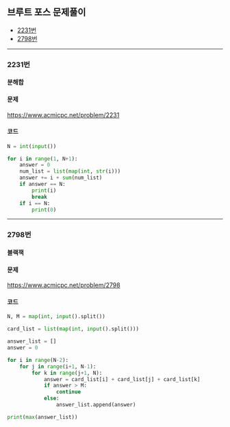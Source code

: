 ## 브루트 포스 문제풀이

- [2231번](#2231번)
- [2798번](#2798번)

----------------------------------------------------


### 2231번
#### 분해합

#### 문제
https://www.acmicpc.net/problem/2231

#### 코드

``` python
N = int(input())

for i in range(1, N+1):
    answer = 0
    num_list = list(map(int, str(i)))
    answer += i + sum(num_list)
    if answer == N:
        print(i)
        break
    if i == N:
        print(0)
```


----------------------------------------------------


### 2798번
#### 블랙잭

#### 문제
https://www.acmicpc.net/problem/2798

#### 코드

```python
N, M = map(int, input().split())

card_list = list(map(int, input().split()))

answer_list = []
answer = 0

for i in range(N-2):
    for j in range(i+1, N-1):
        for k in range(j+1, N):
            answer = card_list[i] + card_list[j] + card_list[k]
            if answer > M:
                continue
            else:
                answer_list.append(answer)

print(max(answer_list))
```
